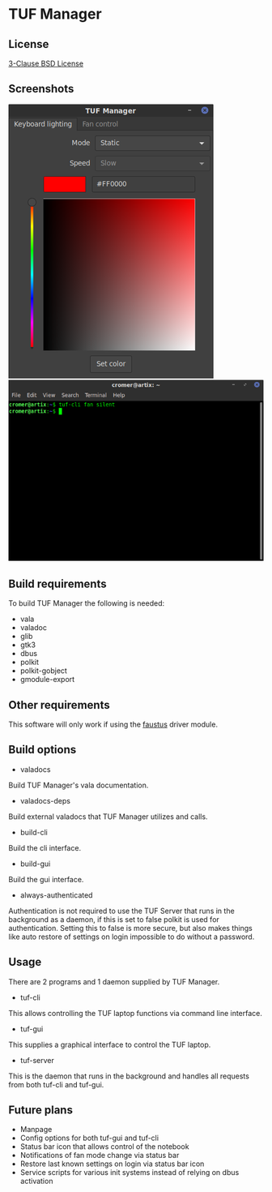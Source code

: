 # TUF Manager

## License
[3-Clause BSD License](LICENSE)

## Screenshots

<img src="screenshot/tuf-gui.png" />

<img src="screenshot/tuf-cli.png" />

## Build requirements
To build TUF Manager the following is needed:

- vala
- valadoc
- glib
- gtk3
- dbus
- polkit
- polkit-gobject
- gmodule-export

## Other requirements

This software will only work if using the [faustus](https://github.com/hackbnw/faustus) driver module.

## Build options

- valadocs

Build TUF Manager's vala documentation.
- valadocs-deps

Build external valadocs that TUF Manager utilizes and calls.
- build-cli

Build the cli interface.

- build-gui

Build the gui interface.
- always-authenticated

Authentication is not required to use the TUF Server that runs in the background as a daemon, if this is set to false polkit is used for authentication. Setting this to false is more secure, but also makes things like auto restore of settings on login impossible to do without a password.

## Usage
There are 2 programs and 1 daemon supplied by TUF Manager.

- tuf-cli

This allows controlling the TUF laptop functions via command line interface.
- tuf-gui

This supplies a graphical interface to control the TUF laptop.
- tuf-server

This is the daemon that runs in the background and handles all requests from both tuf-cli and tuf-gui.

## Future plans

- Manpage
- Config options for both tuf-gui and tuf-cli
- Status bar icon that allows control of the notebook
- Notifications of fan mode change via status bar
- Restore last known settings on login via status bar icon
- Service scripts for various init systems instead of relying on dbus activation
